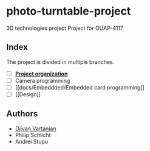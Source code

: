 # photo-turntable-project
3D technologies project 
Project for OUAP-4117 

## Index 
The project is divided in multiple branches. 

- [ ] **[Project organization](docs/Project%20organization.md)** 
- [ ] Camera programming 
- [ ] [[docs/Embeddded/Embedded card programming]]  
- [ ] [[Design]] 

## Authors  
- [Djivan Vartanian](docs/People/VARTANIAN%20Djivan.md) 
- Philip Schlicht 
- Andrei Stupu 



